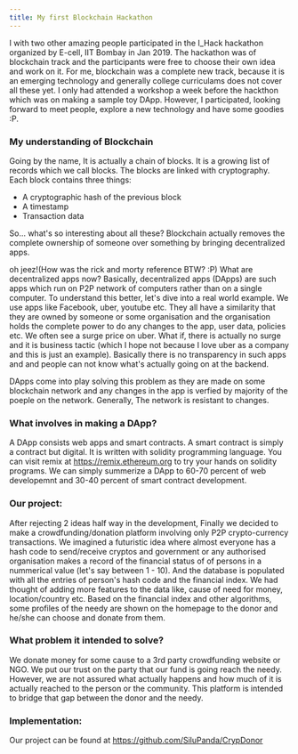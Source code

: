 ```yaml
---
title: My first Blockchain Hackathon 
---
```


I with two other amazing people participated in the I_Hack hackathon organized by E-cell, IIT Bombay in Jan 2019. The hackathon was of blockchain track and the participants were free to choose their own idea and work on it. For me, blockchain was a complete new track, because it is an emerging technology and generally college curriculams does not cover all these yet. I only had attended a workshop a week before the hackthon which was on making a sample toy DApp. However, I participated, looking forward to meet people, explore a new technology and have some goodies :P.

### My understanding of Blockchain

Going by the name, It is actually a chain of blocks. It is a growing list of records which we call blocks. The blocks are linked with cryptography. Each block contains three things:

- A cryptographic hash of the previous block
- A timestamp
- Transaction data

So... what's so interesting about all these?
Blockchain actually removes the complete ownership of someone over something by bringing decentralized apps.

oh jeez!(How was the rick and morty reference BTW? :P) What are decentralized apps now?
Basically, decentralized apps (DApps) are such apps which run on P2P network of computers rather than on a single computer. To understand this better, let's dive into a real world example. We use apps like Facebook, uber, youtube etc. They all have a similarity that they are owned by someone or some organisation and the organisation holds the complete power to do any changes to the app, user data, policies etc. We often see a surge price on uber. What if, there is actually no surge and it is business tactic (which I hope not because I love uber as a company and this is just an example). Basically there is no transparency in such apps and and people can not know what's actually going on at the backend.

DApps come into play solving this problem as they are made on some blockchain network and any changes in the app is verfied by majority of the poeple on the network. Generally, The network is resistant to changes.

### What involves in making a DApp?

A DApp consists web apps and smart contracts. A smart contract is simply a contract but digital. It is written with solidity programming language. You can visit remix at <https://remix.ethereum.org> to try your hands on solidity programs. We can simply summerize a DApp to 60-70 percent of web developemnt and 30-40 percent of smart contract development.

### Our project:

After rejecting 2 ideas half way in the development, Finally we decided to make a crowdfunding/donation platform involving only P2P crypto-currency transactions. We imagined a futuristic idea where almost everyone has a hash code to send/receive cryptos and government or any authorised organisation makes a record of the financial status of of persons in a nummerical value (let's say between 1 - 10). And the database is populated with all the entries of person's hash code and the financial index. We had thought of adding more features to the data  like, cause of need for money, location/country etc. Based on the financial index and other algorithms, some profiles of the needy are shown on the homepage to the donor and he/she can choose and donate from them.

### What problem it intended to solve?

We donate money for some cause to a 3rd party crowdfunding website or NGO. We put our trust on the party that our fund is going reach the needy. However, we are not assured what actually happens and how much of it is actually reached to the person or the community.
This platform is intended to bridge that gap between the donor and the needy.

### Implementation:

Our project can be found at <https://github.com/SiluPanda/CrypDonor>




